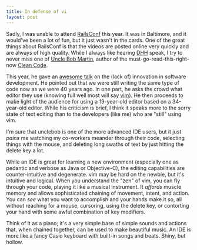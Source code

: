 ```yaml
--- 
title: In defense of vi
layout: post
---
```


Sadly, I was unable to attend [RailsConf][railsconf] this year.  It was in Baltimore, and it would've been a lot of fun, but it just wasn't in the cards.  One of the great things about RailsConf is that the videos are posted online very quickly and are always of high quality.  While I always like hearing [DHH][dhh_rails] speak, I try to never miss one of [Uncle Bob Martin][unclebobtwitter], author of the must-go-read-this-right-now [Clean Code][clean_code].

This year, he gave an [awesome talk][unclebob_rails] on the (lack of) innovation in software development.  He pointed out that we were still writing the same type of code now as we were 40 years ago.  In one part, he asks the crowd what editor they use (knowing full well most will say [vim][vim]).  He then proceeds to make light of the audience for using a 19-year-old editor based on a 34-year-old editor.  While his criticism is brief, I think it speaks more to the sorry state of text editing than to the developers (like me) who are "still" using vim.

I'm sure that unclebob is one of the more advanced IDE users, but it just *pains* me watching my co-workers meander through their code, selecting things with the mouse, and deleting long swaths of text by just hitting the delete key a lot. 

While an IDE is great for learning a new environment (especially one as pedantic and verbose as Java or Objective-C), the editing capabilities are counter-intuitive and degenerate.  vim may be hard on the newbie, but it's intuitive and logical.  When you understand the "zen" of vim, you can fly through your code, playing it like a musical instrument.  It *affords* muscle memory and allows sophisticated chaining of movement, intent, and action.  You can _see_ what you want to accomplish and your hands make it so, all without reaching for a mouse, cursoring, using the delete key, or contorting your hand with some awful combination of key modifiers.

Think of it as a piano; it's a very simple base of simple sounds and actions that, when chained together, can be used to make beautiful music.  An IDE is more like a fancy Casio keyboard with built-in songs and beats.  Shiny, but hollow.

[railsconf]: http://www.railsconf.org
[unclebobtwitter]: http://www.twitter.com/unclebobmartin
[dhh_rails]: http://www.youtube.com/watch?v=b0iKYRKtAsA
[unclebob_rails]: http://www.youtube.com/watch?v=mslMLp5bQD0
[clean_code]: http://www.amazon.com/Clean-Code-Handbook-Software-Craftsmanship/dp/0132350882/ref=sr_1_1?ie=UTF8&s=books&qid=1276567370&sr=8-1
[vim]: http://www.vim.org
